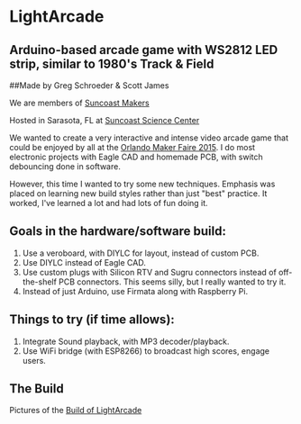 # LightArcade

## Arduino-based arcade game with WS2812 LED strip, similar to 1980's Track &amp; Field

##Made by Greg Schroeder & Scott James

We are members of [Suncoast Makers](http://suncoastmakers.org/)

Hosted in Sarasota, FL at [Suncoast Science Center](http://www.suncoastscience.org)

We wanted to create a very interactive and intense video arcade game that could be enjoyed by all at the [Orlando Maker Faire 2015](http://www.makerfaireorlando.com/2015/).  I do most electronic projects with Eagle CAD and homemade PCB, with switch debouncing done in software.

However, this time I wanted to try some new techniques.  Emphasis was placed on learning new build styles rather than just "best" practice.  It worked, I've learned a lot and had lots of fun doing it.  

## Goals in the hardware/software build:

  1. Use a veroboard, with DIYLC for layout, instead of custom PCB.
  2. Use DIYLC instead of Eagle CAD.
  3. Use custom plugs with Silicon RTV and Sugru connectors instead of off-the-shelf PCB connectors.  This seems silly, but I really wanted to try it.
  4. Instead of just Arduino, use Firmata along with Raspberry Pi.

## Things to try (if time allows):

  1. Integrate Sound playback, with MP3 decoder/playback.
  2. Use WiFi bridge (with ESP8266) to broadcast high scores, engage users.

## The Build

Pictures of the [Build of LightArcade](https://goo.gl/photos/uvECDhv7FLh9xkrC6 "LightArcade")

